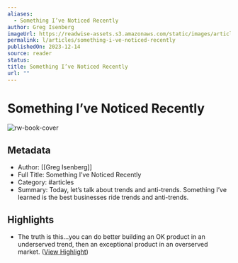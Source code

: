 ```yaml
---
aliases:
  - Something I’ve Noticed Recently
author: Greg Isenberg
imageUrl: https://readwise-assets.s3.amazonaws.com/static/images/article4.6bc1851654a0.png
permalink: l/articles/something-i-ve-noticed-recently
publishedOn: 2023-12-14
source: reader
status: 
title: Something I’ve Noticed Recently
url: ""
---
```

# Something I’ve Noticed Recently

![rw-book-cover](https://readwise-assets.s3.amazonaws.com/static/images/article4.6bc1851654a0.png)

## Metadata

- Author: [[Greg Isenberg]]
- Full Title: Something I’ve Noticed Recently
- Category: #articles
- Summary: Today, let’s talk about trends and anti-trends. Something I’ve learned is the best businesses ride trends and anti-trends.

## Highlights

- The truth is this…you can do better building an OK product in an underserved trend, then an exceptional product in an overserved market. ([View Highlight](https://read.readwise.io/read/01hhy566t7kbnkh6hczbty93q9))
